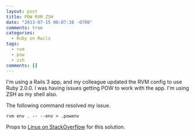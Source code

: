 ```yaml
---
layout: post
title: POW RVM ZSH
date: "2013-07-15 00:07:38 -0700"
comments: true
categories:
  - Ruby on Rails
tags:
  - rvm
  - pow
  - zsh
comments: []
---
```


I'm using a Rails 3 app, and my colleague updated the RVM config to use Ruby
2.0.0. I was having issues getting POW to work with the app. I'm using ZSH as my
shell also.

The following command resolved my issue.

```shell
rvm env . -- --env > .powenv
```

Props to [Linus on StackOverflow] for this solution.

[linus on stackoverflow]: http://stackoverflow.com/questions/10154928/pow-rvm-and-zsh-not-working-together
